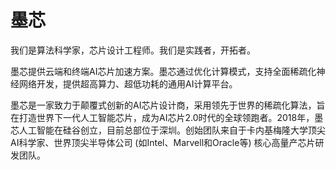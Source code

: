 # 

# 墨芯

我们是算法科学家，芯片设计工程师。我们是实践者，开拓者。

墨芯提供云端和终端AI芯片加速方案。墨芯通过优化计算模式，支持全面稀疏化神经网络开发，提供超高算力、超低功耗的通用AI计算平台。

墨芯是一家致力于颠覆式创新的AI芯片设计商，采用领先于世界的稀疏化算法，旨在打造世界下一代人工智能芯片，成为AI芯片2.0时代的全球领跑者。2018年，墨芯人工智能在硅谷创立，目前总部位于深圳。创始团队来自于卡内基梅隆大学顶尖AI科学家、世界顶尖半导体公司 (如Intel、Marvell和Oracle等) 核心高量产芯片研发团队。

